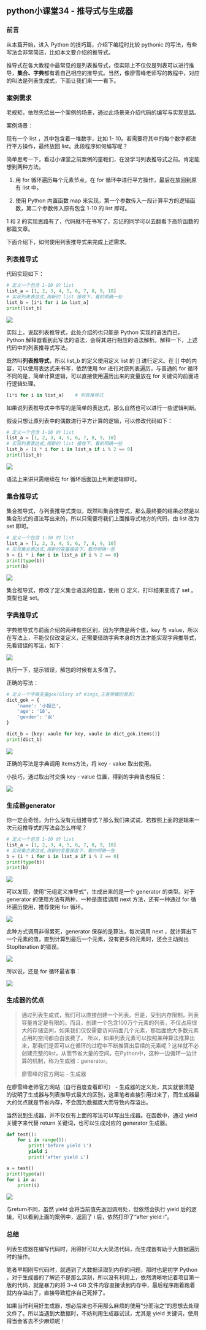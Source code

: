 ## python小课堂34 - 推导式与生成器

### 前言

从本篇开始，进入 Python 的技巧篇，介绍下编程时比较 pythonic 的写法，有些写法会非常简洁，比如本文要介绍的推导式。



推导式在各大教程中最常见的是列表推导式，但实际上不仅仅是列表可以进行推导，**集合、字典**都有着自己相应的推导式。当然，像廖雪峰老师写的教程中，对应的叫法是列表生成式，下面让我们来一一看下。

### 案例需求

老规矩，依然先给出一个案例的场景，通过此场景来介绍代码的编写与实现思路。



案例场景：



现有一个 list ，其中包含着一堆数字，比如 1- 10。若需要将其中的每个数字都进行平方操作，最终放回 list。此段程序如何编写呢？



简单思考一下，看过小课堂之前案例的童鞋们，在没学习列表推导式之前。肯定能想到两种方法。



1. 用 for 循环遍历每个元素节点，在 for 循环中进行平方操作，最后在放回到原有 list 中。



2. 使用 Python 内置函数 map 来实现，第一个参数传入一段计算平方的逻辑函数，第二个参数传入原有包含 1-10 的 list 即可。



1 和 2 的实现思路有了，代码就不在书写了，忘记的同学可以去翻看下高阶函数的那篇文章。



下面介绍下，如何使用列表推导式来完成上述需求。

### 列表推导式

代码实现如下：

```python
# 定义一个包含 1-10 的 list
list_a = [1, 2, 3, 4, 5, 6, 7, 8, 9, 10]
# 实现列表表达式,用新的 list 接收下，看的明确一些
list_b = [i*i for i in list_a]
print(list_b)
```
![](https://mmbiz.qpic.cn/mmbiz_png/E4ianOkSOYIaUwJJco2q6usGbhvEo4745Mf9WxYq7etRQUMnQvjD0bD5nVibcWWSZgbvUam5DgFFCDyzbejEol4A/640?wx_fmt=png&tp=webp&wxfrom=5&wx_lazy=1&wx_co=1)

实际上，说起列表推导式，此处介绍的也只能是 Python 实现的语法而已，Python 解释器看到此写法的语法，会将其进行相应的语法解析。解释一下，上述代码中的列表推导式写法。



既然叫**列表推导式**，所以 list_b 的定义使用定义 list 的 [] 进行定义。在 [] 中的内容，可以使用表达式来书写，依然使用 for 进行对原列表遍历，与普通的 for 循环不同的是，简单计算逻辑，可以直接使用遍历出来的变量放在 for 关键词的前面进行逻辑处理。

```python
[i*i for i in list_a]    # 列表推导式
```

如果说列表推导式中书写的是简单的表达式，那么自然也可以进行一些逻辑判断。



假设只想让原列表中的偶数进行平方计算的逻辑，可以修改代码如下：

```python
# 定义一个包含 1-10 的 list
list_a = [1, 2, 3, 4, 5, 6, 7, 8, 9, 10]
# 实现列表表达式,用新的 list 接收下，看的明确一些
list_b = [i * i for i in list_a if i % 2 == 0]
print(list_b)
```

![](https://mmbiz.qpic.cn/mmbiz_png/E4ianOkSOYIaUwJJco2q6usGbhvEo47452xAB4PUJ7zeiaF1jDw1vgBKIbiceqKhLAicbTedfkib5wP0EdsM7OJugag/640?wx_fmt=png&tp=webp&wxfrom=5&wx_lazy=1&wx_co=1)

语法上来讲只需继续在 for 循环后面加上判断逻辑即可。

### 集合推导式

集合推导式，与列表推导式类似，既然叫集合推导式，那么最终要的结果必然是以集合形式的语法写出来的，所以只需要将我们上面推导式地方的代码，由 list 改为 set 即可。

```python
# 定义一个包含 1-10 的 list
list_a = [1, 2, 3, 4, 5, 6, 7, 8, 9, 10]
# 实现集合表达式,用新的变量接收下，看的明确一些
b = {i * i for i in list_a if i % 2 == 0}
print(type(b))
print(b)
```

![](https://mmbiz.qpic.cn/mmbiz_png/E4ianOkSOYIaUwJJco2q6usGbhvEo4745iceumsaiblDibkNG0gtUr8LoYU9icIYfosVBL0Koxb8kQQbeGzia1MUbEmQ/640?wx_fmt=png&tp=webp&wxfrom=5&wx_lazy=1&wx_co=1)


集合推导式，修改了定义集合语法的位置，使用 {} 定义，打印结果变成了 set 。类型也是 set。

### 字典推导式

字典推导式与前面介绍的两种有些区别，因为字典是两个值，key 与 value，所以在写法上，不能仅仅改变定义，还需要借助字典本身的方法才能实现字典推导式，先看错误的写法，如下：

![](https://mmbiz.qpic.cn/mmbiz_png/E4ianOkSOYIaUwJJco2q6usGbhvEo4745INI0s12Os2bWpNu3rCN9ZJ9w2yWZhYgWCKzxlyuUkugRiaoQX4aoMKg/640?wx_fmt=png&tp=webp&wxfrom=5&wx_lazy=1&wx_co=1)


执行一下，提示错误，解包的时候有太多值了。



正确的写法：

```python
# 定义一个字典变量gok(Glory of Kings,王者荣耀的意思)
dict_gok = {
    'name': '小妲己',
    'age': '18',
    'gender': '女'
}

dict_b = {key: vaule for key, vaule in dict_gok.items()}
print(dict_b)
```

![](https://mmbiz.qpic.cn/mmbiz_png/E4ianOkSOYIaUwJJco2q6usGbhvEo4745JL5KNrll6hFjotia987gqDfqLUjicA1f2Dx1Pib0Xdk52w7lNl0ecqN4Q/640?wx_fmt=png&tp=webp&wxfrom=5&wx_lazy=1&wx_co=1)

正确的写法是字典调用 items方法，将 key - value 取出使用。



小技巧，通过取出时交换 key - value 位置，得到的字典值也相反：

![](https://mmbiz.qpic.cn/mmbiz_png/E4ianOkSOYIaUwJJco2q6usGbhvEo4745T9mGb6iclYNiaCVibWkXEknrJCpa2wnuuibGKShP7Frh35g2OMnTcSAkeA/640?wx_fmt=png&tp=webp&wxfrom=5&wx_lazy=1&wx_co=1)

### 生成器generator

你一定会奇怪，为什么没有元组推导式？那么我们来试试，若按照上面的逻辑来一次元组推导式的写法会怎么样呢？

```python
# 定义一个包含 1-10 的 list
list_a = [1, 2, 3, 4, 5, 6, 7, 8, 9, 10]
# 实现集合表达式,用新的变量接收下，看的明确一些
b = (i * i for i in list_a if i % 2 == 0)
print(type(b))
print(b)
```

![](https://mmbiz.qpic.cn/mmbiz_png/E4ianOkSOYIaUwJJco2q6usGbhvEo4745l2RrR8PKPXicucyvPxfN1gezRh4ZYARCajqLKmpSKibF7bgZzPLDiawCg/640?wx_fmt=png&tp=webp&wxfrom=5&wx_lazy=1&wx_co=1)

可以发现，使用“元组定义推导式”，生成出来的是一个 generator 的类型。对于 generator 的使用方法有两种，一种是直接调用 next 方法，还有一种通过 for 循环遍历使用，推荐使用 for 循环。

![](https://mmbiz.qpic.cn/mmbiz_png/E4ianOkSOYIaUwJJco2q6usGbhvEo4745Km2aEVY3SEp4tduia821vNgTibU7jJQK04XasnLRR5nicIaeIfv9qbm8Q/640?wx_fmt=png&tp=webp&wxfrom=5&wx_lazy=1&wx_co=1)

此种方式调用非得累死，generator 保存的是算法，每次调用 next ，就计算出下一个元素的值，直到计算到最后一个元素，没有更多的元素时，还会主动抛出 StopIteration 的错误。

![](https://mmbiz.qpic.cn/mmbiz_png/E4ianOkSOYIaUwJJco2q6usGbhvEo4745Gh9RkTia20HCeMaEpBQ7aMzeDFlESX8ia6Ytm2HoGdZYjQBGuGftgGww/640?wx_fmt=png&tp=webp&wxfrom=5&wx_lazy=1&wx_co=1)

所以说，还是 for 循环最省事：

![](https://mmbiz.qpic.cn/mmbiz_png/E4ianOkSOYIaUwJJco2q6usGbhvEo47457hZEYF21DQkIRgviaCLsvkJ8ZiaugI23j7SUBvcgbAwpjxMhnzffZCHg/640?wx_fmt=png&tp=webp&wxfrom=5&wx_lazy=1&wx_co=1)

### 生成器的优点

> 通过列表生成式，我们可以直接创建一个列表。但是，受到内存限制，列表容量肯定是有限的。而且，创建一个包含100万个元素的列表，不仅占用很大的存储空间，如果我们仅仅需要访问前面几个元素，那后面绝大多数元素占用的空间都白白浪费了。 所以，如果列表元素可以按照某种算法推算出来，那我们是否可以在循环的过程中不断推算出后续的元素呢？这样就不必创建完整的list，从而节省大量的空间。在Python中，这种一边循环一边计算的机制，称为生成器：generator。
>  
> 廖雪峰的官方网站 - 生成器

在廖雪峰老师官方网站（自行百度查看即可） - 生成器的定义处，其实就很清楚的说明了生成器与列表推导式最大的区别，这里笔者直接引用过来了，而生成器最大的优点就是节省内存，不会因为数据庞大而导致内存溢出。



当然说到生成器，并不仅仅有上面的写法可以写出生成器。在函数中，通过 yield 关键字来代替 return 关键词，也可以生成对应的 generator 生成器。

```python
def test():
    for i in range(5):
        print('before yield i')
        yield i
        print('after yield i')

a = test()
print(type(a))
for i in a:
    print(i)
```

![](https://mmbiz.qpic.cn/mmbiz_png/E4ianOkSOYIaUwJJco2q6usGbhvEo4745hhBLmEVS6cNQXPZOf0zc397oqicKfsAIJvPK6ZjCrHicXwIVy0CCYO2g/640?wx_fmt=png&tp=webp&wxfrom=5&wx_lazy=1&wx_co=1)


与return不同，虽然 yield 会将当前值先返回调用处，但依然会执行 yield 后的逻辑，可以看到上面的案例中，返回了 i 后，依然打印了“after yield i”。

### 总结

列表生成器在编写代码时，用得好可以大大简洁代码，而生成器有助于大数据遍历时的操作。



笔者早期刚写代码时，就遇到了大数据读取到内存的问题，那时也是初学 Python ，对于生成器的了解还不是那么深刻，所以没有利用上，依然清晰地记着项目第一版的代码，就是暴力的将 3~4 GB 文件内容直接读到内存中，最后程序跑着跑着就内存溢出了，直接导致程序自己死掉了。



如果当时利用好生成器，想必后来也不用那么麻烦的使用“分而治之”的思想去处理文件了。所以当遇到大数据时，不妨利用生成器试试，尤其是 yield 关键词，使用得当会省去不少麻烦呢！



